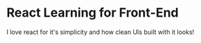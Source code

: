 # React Learning for Front-End
I love react for it's simplicity and how clean UIs built with it looks!
